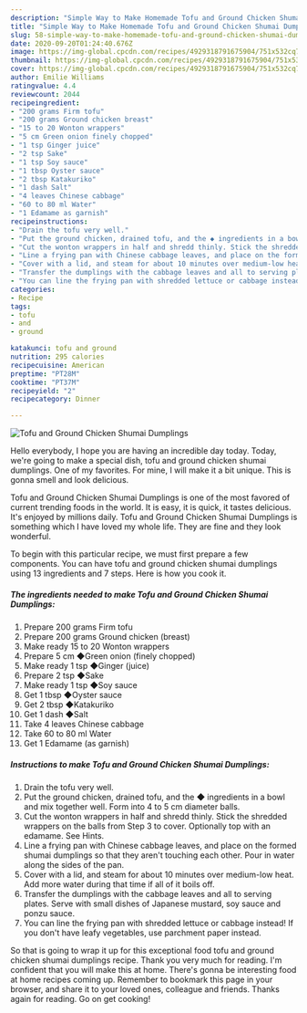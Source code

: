 ```yaml
---
description: "Simple Way to Make Homemade Tofu and Ground Chicken Shumai Dumplings"
title: "Simple Way to Make Homemade Tofu and Ground Chicken Shumai Dumplings"
slug: 58-simple-way-to-make-homemade-tofu-and-ground-chicken-shumai-dumplings
date: 2020-09-20T01:24:40.676Z
image: https://img-global.cpcdn.com/recipes/4929318791675904/751x532cq70/tofu-and-ground-chicken-shumai-dumplings-recipe-main-photo.jpg
thumbnail: https://img-global.cpcdn.com/recipes/4929318791675904/751x532cq70/tofu-and-ground-chicken-shumai-dumplings-recipe-main-photo.jpg
cover: https://img-global.cpcdn.com/recipes/4929318791675904/751x532cq70/tofu-and-ground-chicken-shumai-dumplings-recipe-main-photo.jpg
author: Emilie Williams
ratingvalue: 4.4
reviewcount: 2044
recipeingredient:
- "200 grams Firm tofu"
- "200 grams Ground chicken breast"
- "15 to 20 Wonton wrappers"
- "5 cm Green onion finely chopped"
- "1 tsp Ginger juice"
- "2 tsp Sake"
- "1 tsp Soy sauce"
- "1 tbsp Oyster sauce"
- "2 tbsp Katakuriko"
- "1 dash Salt"
- "4 leaves Chinese cabbage"
- "60 to 80 ml Water"
- "1 Edamame as garnish"
recipeinstructions:
- "Drain the tofu very well."
- "Put the ground chicken, drained tofu, and the ◆ ingredients in a bowl and mix together well. Form into 4 to 5 cm diameter balls."
- "Cut the wonton wrappers in half and shredd thinly. Stick the shredded wrappers on the balls from Step 3 to cover. Optionally top with an edamame. See Hints."
- "Line a frying pan with Chinese cabbage leaves, and place on the formed shumai dumplings so that they aren&#39;t touching each other. Pour in water along the sides of the pan."
- "Cover with a lid, and steam for about 10 minutes over medium-low heat. Add more water during that time if all of it boils off."
- "Transfer the dumplings with the cabbage leaves and all to serving plates. Serve with small dishes of Japanese mustard, soy sauce and ponzu sauce."
- "You can line the frying pan with shredded lettuce or cabbage instead! If you don&#39;t have leafy vegetables, use parchment paper instead."
categories:
- Recipe
tags:
- tofu
- and
- ground

katakunci: tofu and ground 
nutrition: 295 calories
recipecuisine: American
preptime: "PT28M"
cooktime: "PT37M"
recipeyield: "2"
recipecategory: Dinner

---
```



![Tofu and Ground Chicken Shumai Dumplings](https://img-global.cpcdn.com/recipes/4929318791675904/751x532cq70/tofu-and-ground-chicken-shumai-dumplings-recipe-main-photo.jpg)

Hello everybody, I hope you are having an incredible day today. Today, we're going to make a special dish, tofu and ground chicken shumai dumplings. One of my favorites. For mine, I will make it a bit unique. This is gonna smell and look delicious.

Tofu and Ground Chicken Shumai Dumplings is one of the most favored of current trending foods in the world. It is easy, it is quick, it tastes delicious. It's enjoyed by millions daily. Tofu and Ground Chicken Shumai Dumplings is something which I have loved my whole life. They are fine and they look wonderful.




To begin with this particular recipe, we must first prepare a few components. You can have tofu and ground chicken shumai dumplings using 13 ingredients and 7 steps. Here is how you cook it.

<!--inarticleads1-->

##### The ingredients needed to make Tofu and Ground Chicken Shumai Dumplings:

1. Prepare 200 grams Firm tofu
1. Prepare 200 grams Ground chicken (breast)
1. Make ready 15 to 20 Wonton wrappers
1. Prepare 5 cm ◆Green onion (finely chopped)
1. Make ready 1 tsp ◆Ginger (juice)
1. Prepare 2 tsp ◆Sake
1. Make ready 1 tsp ◆Soy sauce
1. Get 1 tbsp ◆Oyster sauce
1. Get 2 tbsp ◆Katakuriko
1. Get 1 dash ◆Salt
1. Take 4 leaves Chinese cabbage
1. Take 60 to 80 ml Water
1. Get 1 Edamame (as garnish)




<!--inarticleads2-->

##### Instructions to make Tofu and Ground Chicken Shumai Dumplings:

1. Drain the tofu very well.
1. Put the ground chicken, drained tofu, and the ◆ ingredients in a bowl and mix together well. Form into 4 to 5 cm diameter balls.
1. Cut the wonton wrappers in half and shredd thinly. Stick the shredded wrappers on the balls from Step 3 to cover. Optionally top with an edamame. See Hints.
1. Line a frying pan with Chinese cabbage leaves, and place on the formed shumai dumplings so that they aren&#39;t touching each other. Pour in water along the sides of the pan.
1. Cover with a lid, and steam for about 10 minutes over medium-low heat. Add more water during that time if all of it boils off.
1. Transfer the dumplings with the cabbage leaves and all to serving plates. Serve with small dishes of Japanese mustard, soy sauce and ponzu sauce.
1. You can line the frying pan with shredded lettuce or cabbage instead! If you don&#39;t have leafy vegetables, use parchment paper instead.




So that is going to wrap it up for this exceptional food tofu and ground chicken shumai dumplings recipe. Thank you very much for reading. I'm confident that you will make this at home. There's gonna be interesting food at home recipes coming up. Remember to bookmark this page in your browser, and share it to your loved ones, colleague and friends. Thanks again for reading. Go on get cooking!
